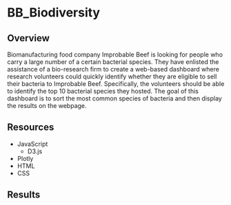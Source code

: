 # BB_Biodiversity
## Overview
Biomanufacturing food company Improbable Beef is looking for people who carry a large number of a certain bacterial species. They have enlisted the assistance of a bio-research firm to create a web-based dashboard where research volunteers could quickly identify whether they are eligible to sell their bacteria to Improbable Beef.  Specifically, the volunteers should be able to identify the top 10 bacterial species they hosted.  The goal of this dashboard is to sort the most common species of bacteria and then display the results on the webpage.


## Resources
- JavaScript
    - D3.js
- Plotly
- HTML
- CSS


## Results
